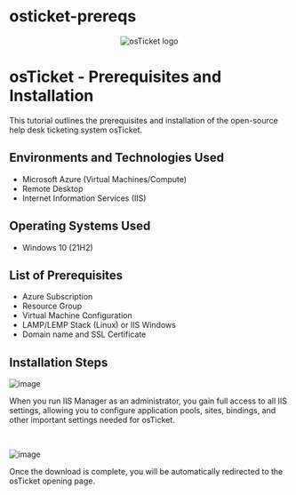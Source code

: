 # osticket-prereqs
<p align="center">
<img src="https://i.imgur.com/Clzj7Xs.png" alt="osTicket logo"/>
</p>

<h1>osTicket - Prerequisites and Installation</h1>
This tutorial outlines the prerequisites and installation of the open-source help desk ticketing system osTicket.<br />



<h2>Environments and Technologies Used</h2>

- Microsoft Azure (Virtual Machines/Compute)
- Remote Desktop
- Internet Information Services (IIS)

<h2>Operating Systems Used </h2>

- Windows 10</b> (21H2)

<h2>List of Prerequisites</h2>

- Azure Subscription
- Resource Group
- Virtual Machine Configuration
- LAMP/LEMP Stack (Linux) or IIS Windows
- Domain name and SSL Certificate

<h2>Installation Steps</h2>

![image](https://github.com/user-attachments/assets/c6062b0c-0607-4279-8773-256a713470aa)
</p>
When you run IIS Manager as an administrator, you gain full access to all IIS settings, allowing you to configure application pools, sites, bindings, and other important settings needed for osTicket.
</p>
<br />

![image](https://github.com/user-attachments/assets/918a7c12-ed1b-46be-8a85-a623ee2ba2c5)
</p>Once the download is complete, you will be automatically redirected to the osTicket opening page.
